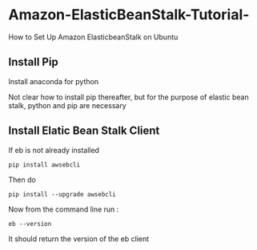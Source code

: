 # Amazon-ElasticBeanStalk-Tutorial-
How to Set Up Amazon ElasticbeanStalk on Ubuntu

## Install Pip

Install anaconda for python

Not clear how to install pip thereafter, but for the purpose of elastic bean stalk, python and pip are necessary

## Install Elatic Bean Stalk Client

If eb is not already installed

```
pip install awsebcli
```

Then do

```
pip install --upgrade awsebcli
```

Now from the command line run :

```
eb --version
```

It should return the version of the eb client



